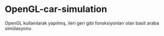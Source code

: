 # OpenGL-car-simulation
OpenGL kullanılarak yapılmış, ileri geri gibi fonsksiyonları olan basit araba simülasyonu

